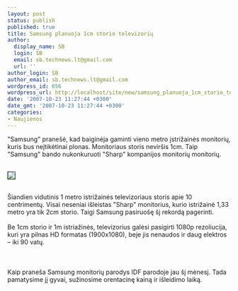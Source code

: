 ```yaml
---
layout: post
status: publish
published: true
title: Samsung planuoja 1cm storio televizorių
author:
  display_name: SB
  login: SB
  email: sb.technews.lt@gmail.com
  url: ''
author_login: SB
author_email: sb.technews.lt@gmail.com
wordpress_id: 656
wordpress_url: http://localhost/site/new/samsung_planuoja_1cm_storio_televizoriu/
date: '2007-10-23 11:27:44 +0300'
date_gmt: '2007-10-23 11:27:44 +0300'
categories:
- Naujienos
---
```

<p>&quot;Samsung&quot; pranešė, kad baiginėja gaminti vieno metro įstrižainės monitorių, kuris bus neįtikėtinai plonas. Monitoriaus storis neviršis 1cm. Taip &quot;Samsung&quot; bando nukonkuruoti &quot;Sharp&quot; kompanijos monitorių monitorių.<br />
<br>
<div class="imgright"><img src="http://tbn0.google.com/images?q=tbn:X4XZG4yTTchExM:http://blog.pucp.edu.pe/media/307/20060822-samsung_lcd_test_2006.jpg" border="1"></div>
<p><br>Šiandien vidutinis 1 metro istrižainės televizoriaus storis apie 10 centrimentų. Visai neseniai išleistas &quot;Sharp&quot; monitorius, kurio istrižainė 1,33 metro yra tik 2cm storio. Taigi Samsung pasiruošę šį rekordą pagerinti.<br />
<br>Be 1cm storio ir 1m istriažinės, televizorius galėsi pasigirti 1080p rezoliucija, kuri yra pilnas HD formatas (1900x1080), beje jis nenaudos ir daug elektros – iki 90 vatų.<br />
<br><br />
<br>Kaip praneša Samsung monitorių parodys IDF parodoje jau šį mėnesį. Tada pamatysime jį gyvai, sužinosime orentacinę kainą ir išleidimo laiką.<br />
<br><br />
<br></p>
